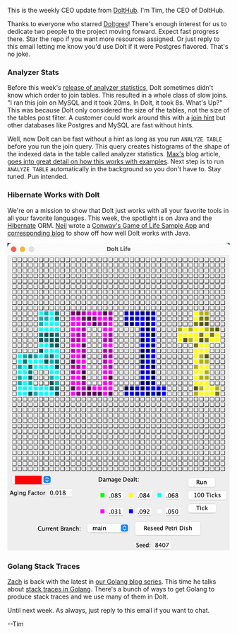 This is the weekly CEO update from [DoltHub](https://www.dolthub.com/). I'm Tim, the CEO of DoltHub. 

Thanks to everyone who starred [Doltgres](https://github.com/dolthub/doltgresql)! There's enough interest for us to dedicate two people to the project moving forward. Expect fast progress there. Star the repo if you want more resources assigned. Or just reply to this email letting me know you'd use Dolt if it were Postgres flavored. That's no joke.

### Analyzer Stats

Before this week's [release of analyzer statistics](https://www.dolthub.com/blog/2023-11-15-index-statistics/), Dolt sometimes didn't know which order to join tables. This resulted in a whole class of slow joins. "I ran this join on MySQL and it took 20ms. In Dolt, it took 8s. What's Up?" This was because Dolt only considered the size of the tables, not the size of the tables post filter. A customer could work around this with a [join hint](https://docs.dolthub.com/sql-reference/sql-support/miscellaneous#join-hints) but other databases like Postgres and MySQL are fast without hints.

Well, now Dolt can be fast without a hint as long as you run `ANALYZE TABLE` before you run the join query. This query creates histograms of the shape of the indexed data in the table called analyzer statistics. [Max's](https://www.dolthub.com/team#max) blog article, [goes into great detail on how this works with examples](https://www.dolthub.com/blog/2023-11-15-index-statistics/). Next step is to run `ANALYZE TABLE` automatically in the background so you don't have to. Stay tuned. Pun intended.

### Hibernate Works with Dolt

We're on a mission to show that Dolt just works with all your favorite tools in all your favorite languages. This week, the spotlight is on Java and the [Hibernate](https://hibernate.org/orm/) ORM. [Neil](https://www.dolthub.com/team#neil) wrote a [Conway's Game of Life Sample App](https://github.com/dolthub/hibernate-sample) and [corresponding blog](https://www.dolthub.com/blog/2023-11-13-dolt-on-hibernate/) to show off how well Dolt works with Java.

[![Dolt Game of Life](../images/dolt-gol.png)](https://www.dolthub.com/blog/2023-11-13-dolt-on-hibernate/)

### Golang Stack Traces

[Zach](https://www.dolthub.com/team#zach) is back with the latest in [our Golang blog series](https://www.dolthub.com/blog/?q=golang). This time he talks about [stack traces in Golang](https://www.dolthub.com/blog/2023-11-10-stack-traces-in-go/). There's a bunch of ways to get Golang to produce stack traces and we use many of them in Dolt.

Until next week. As always, just reply to this email if you want to chat.

--Tim